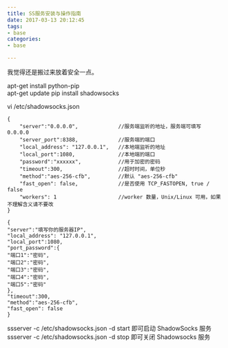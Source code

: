 ```yaml
---
title: SS服务安装与操作指南
date: 2017-03-13 20:12:45
tags:
- base
categories:
- base

---
```

我觉得还是搬过来放着安全一点。

<!-- more -->

apt-get install python-pip  
apt-get update
pip install shadowsocks 

vi /etc/shadowsocks.json

```
{
    "server":"0.0.0.0",             //服务端监听的地址，服务端可填写 0.0.0.0
    "server_port":8388,             //服务端的端口
    "local_address": "127.0.0.1",   //本地端监听的地址
    "local_port":1080,              //本地端的端口
    "password":"xxxxxx",            //用于加密的密码
    "timeout":300,                  //超时时间，单位秒
    "method":"aes-256-cfb",         //默认 "aes-256-cfb"
    "fast_open": false,             //是否使用 TCP_FASTOPEN, true / false
    "workers": 1                    //worker 数量，Unix/Linux 可用，如果不理解含义请不要改
}
```

```
{
"server":"填写你的服务器IP",
"local_address": "127.0.0.1",
"local_port":1080,
"port_password":{
"端口1":"密码",
"端口2":"密码",
"端口3":"密码",
"端口4":"密码",
"端口5":"密码"
},
"timeout":300,
"method":"aes-256-cfb",
"fast_open": false
}
```

ssserver -c /etc/shadowsocks.json -d start 即可启动 ShadowSocks 服务
ssserver -c /etc/shadowsocks.json -d stop 即可关闭 Shadowsocks 服务
